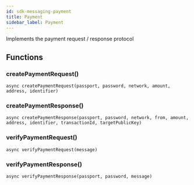```yaml
---
id: sdk-messaging-payment
title: Payment
sidebar_label: Payment 
---
```

Implements the payment request / response protocol

## Functions
### createPaymentRequest()
```
async createPaymentRequest(passport, password, network, amount, address, identifier)
```

### createPaymentResponse()
```
async createPaymentResponse(passport, password, network, from, amount, address, identifier, transactionId, targetPublicKey)
```

### verifyPaymentRequest()
```
async verifyPaymentRequest(message)
```

### verifyPaymentResponse()
```
async verifyPaymentResponse(passport, password, message)
```
